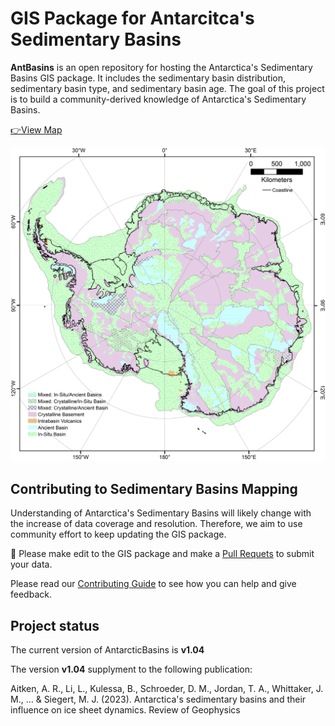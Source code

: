 # GIS Package for Antarcitca's Sedimentary Basins

**AntBasins** is an open repository for hosting the Antarctica's Sedimentary Basins GIS package. It includes the sedimentary basin distribution, sedimentary basin type, and sedimentary basin age. The goal of this project is to build a community-derived knowledge of Antarctica's Sedimentary Basins. 

[👉View Map](https://geojson.io/#id=github:LL-Geo/AntarcticBasins/blob/main/DistroPackage/AntarcticBasins_v1.04.geojson&map=2.72/-85.05/-6.33)

![Map](./Static/BedType.png)

## Contributing to Sedimentary Basins Mapping
Understanding of Antarctica's Sedimentary Basins will likely change with the increase of data coverage and resolution. Therefore, we aim to use community effort to keep updating the GIS package.

📝 Please make edit to the GIS package and make a [Pull Requets](https://github.com/LL-Geo/AntarcticBasins/pulls)
to submit your data.

Please read our
[Contributing Guide](https://github.com/fatiando/harmonica/blob/main/CONTRIBUTING.md)
to see how you can help and give feedback.

## Project status

The current version of AntarcticBasins is **v1.04**

The version **v1.04** supplyment to the following publication:

Aitken, A. R., Li, L., Kulessa, B., Schroeder, D. M., Jordan, T. A., Whittaker, J. M., ... & Siegert, M. J. (2023). Antarctica's sedimentary basins and their influence on ice sheet dynamics. Review of Geophysics 
